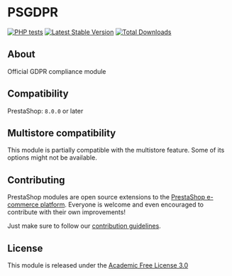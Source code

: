 # PSGDPR

[![PHP tests](https://github.com/PrestaShop/psgdpr/actions/workflows/php.yml/badge.svg)](https://github.com/PrestaShop/psgdpr/actions/workflows/php.yml)
[![Latest Stable Version](https://poser.pugx.org/PrestaShop/psgdpr/v)](//packagist.org/packages/PrestaShop/psgdpr)
[![Total Downloads](https://poser.pugx.org/PrestaShop/psgdpr/downloads)](//packagist.org/packages/PrestaShop/psgdpr)

## About

Official GDPR compliance module

## Compatibility

PrestaShop: `8.0.0` or later

## Multistore compatibility

This module is partially compatible with the multistore feature. Some of its options might not be available.

## Contributing

PrestaShop modules are open source extensions to the [PrestaShop e-commerce platform][prestashop]. Everyone is welcome and even encouraged to contribute with their own improvements!

Just make sure to follow our [contribution guidelines][contribution-guidelines].

## License

This module is released under the [Academic Free License 3.0][AFL-3.0] 

[report-issue]: https://github.com/PrestaShop/PrestaShop/issues/new/choose
[prestashop]: https://www.prestashop.com/
[contribution-guidelines]: https://devdocs.prestashop.com/1.7/contribute/contribution-guidelines/project-modules/
[AFL-3.0]: https://opensource.org/licenses/AFL-3.0
